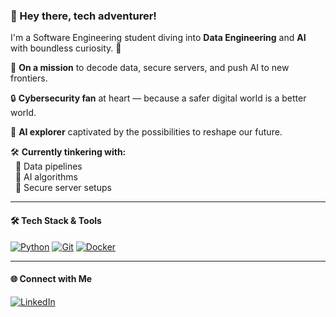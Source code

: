 ### 👋 Hey there, tech adventurer! 

I'm a Software Engineering student diving into **Data Engineering** and **AI** with boundless curiosity. 🌌

🚀 **On a mission** to decode data, secure servers, and push AI to new frontiers.

🔒 **Cybersecurity fan** at heart — because a safer digital world is a better world.

🤖 **AI explorer** captivated by the possibilities to reshape our future.

🛠️ **Currently tinkering with:**  
&nbsp;&nbsp;🔹 Data pipelines  
&nbsp;&nbsp;🔹 AI algorithms  
&nbsp;&nbsp;🔹 Secure server setups  

---

#### 🛠️ Tech Stack & Tools

[![Python](https://img.shields.io/badge/-Python-3776AB?logo=python&logoColor=white&style=flat-square)](https://www.python.org/)
[![Git](https://img.shields.io/badge/-Git-F05032?logo=git&logoColor=white&style=flat-square)](https://git-scm.com/)
[![Docker](https://img.shields.io/badge/-Docker-2496ED?logo=docker&logoColor=white&style=flat-square)](https://www.docker.com/)

---

#### 🌐 Connect with Me

[![LinkedIn](https://img.shields.io/badge/-LinkedIn-0077B5?logo=linkedin&logoColor=white&style=flat-square)](https://www.linkedin.com/in/nestor-villa/)
